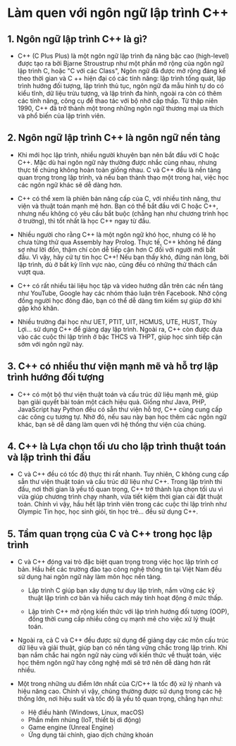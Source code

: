 # **Làm quen với ngôn ngữ lập trình C++**

## **1. Ngôn ngữ lập trình C++ là gì?**
- C++ (C Plus Plus) là một ngôn ngữ lập trình đa năng bậc cao (high-level) được tạo ra bởi Bjarne Stroustrup như một phần mở rộng của ngôn ngữ lập trình C, hoặc "C với các Class", Ngôn ngữ đã được mở rộng đáng kể theo thời gian và C ++ hiện đại có các tính năng: lập trình tổng quát, lập trình hướng đối tượng, lập trình thủ tục, ngôn ngữ đa mẫu hình tự do có kiểu tĩnh, dữ liệu trừu tượng, và lập trình đa hình, ngoài ra còn có thêm các tính năng, công cụ để thao tác với bộ nhớ cấp thấp. Từ thập niên 1990, C++ đã trở thành một trong những ngôn ngữ thương mại ưa thích và phổ biến của lập trình viên.

## **2. Ngôn ngữ lập trình C++ là ngôn ngữ nền tảng**
- Khi mới học lập trình, nhiều người khuyên bạn nên bắt đầu với C hoặc C++. Mặc dù hai ngôn ngữ này thường được nhắc cùng nhau, nhưng thực tế chúng không hoàn toàn giống nhau. C và C++ đều là nền tảng quan trọng trong lập trình, và nếu bạn thành thạo một trong hai, việc học các ngôn ngữ khác sẽ dễ dàng hơn.
  
- C++ có thể xem là phiên bản nâng cấp của C, với nhiều tính năng, thư viện và thuật toán mạnh mẽ hơn. Bạn có thể bắt đầu với C hoặc C++, nhưng nếu không có yêu cầu bắt buộc (chẳng hạn như chương trình học ở trường), thì tốt nhất là học C++ ngay từ đầu.
  
- Nhiều người cho rằng C++ là một ngôn ngữ khó học, nhưng có lẽ họ chưa từng thử qua Assembly hay Prolog. Thực tế, C++ không hề đáng sợ như lời đồn, thậm chí còn dễ tiếp cận hơn C đối với người mới bắt đầu. Vì vậy, hãy cứ tự tin học C++! Nếu bạn thấy khó, đừng nản lòng, bởi lập trình, dù ở bất kỳ lĩnh vực nào, cũng đều có những thử thách cần vượt qua.
  
- C++ có rất nhiều tài liệu học tập và video hướng dẫn trên các nền tảng như YouTube, Google hay các nhóm thảo luận trên Facebook. Nhờ cộng đồng người học đông đảo, bạn có thể dễ dàng tìm kiếm sự giúp đỡ khi gặp khó khăn.
  
- Nhiều trường đại học như UET, PTIT, UIT, HCMUS, UTE, HUST, Thủy Lợi... sử dụng C++ để giảng dạy lập trình. Ngoài ra, C++ còn được đưa vào các cuộc thi lập trình ở bậc THCS và THPT, giúp học sinh tiếp cận sớm với ngôn ngữ này.

## **3. C++ có nhiều thư viện mạnh mẽ và hỗ trợ lập trình hướng đối tượng**

- C++ có một bộ thư viện thuật toán và cấu trúc dữ liệu mạnh mẽ, giúp bạn giải quyết bài toán một cách hiệu quả. Giống như Java, PHP, JavaScript hay Python đều có sẵn thư viện hỗ trợ, C++ cũng cung cấp các công cụ tương tự. Nhờ đó, nếu sau này bạn học thêm các ngôn ngữ khác, bạn sẽ dễ dàng làm quen với hệ thống thư viện của chúng.

## **4. C++ là Lựa chọn tối ưu cho lập trình thuật toán và lập trình thi đấu**

- C và C++ đều có tốc độ thực thi rất nhanh. Tuy nhiên, C không cung cấp sẵn thư viện thuật toán và cấu trúc dữ liệu như C++. Trong lập trình thi đấu, nơi thời gian là yếu tố quan trọng, C++ trở thành lựa chọn tối ưu vì vừa giúp chương trình chạy nhanh, vừa tiết kiệm thời gian cài đặt thuật toán. Chính vì vậy, hầu hết lập trình viên trong các cuộc thi lập trình như Olympic Tin học, học sinh giỏi, tin học trẻ... đều sử dụng C++.

## **5. Tầm quan trọng của C và C++ trong học lập trình**

- C và C++ đóng vai trò đặc biệt quan trọng trong việc học lập trình cơ bản. Hầu hết các trường đào tạo công nghệ thông tin tại Việt Nam đều sử dụng hai ngôn ngữ này làm môn học nền tảng.
  
  - Lập trình C giúp bạn xây dựng tư duy lập trình, nắm vững các kỹ thuật lập trình cơ bản và hiểu cách máy tính hoạt động ở mức thấp.
    
  - Lập trình C++ mở rộng kiến thức với lập trình hướng đối tượng (OOP), đồng thời cung cấp nhiều công cụ mạnh mẽ cho việc xử lý thuật toán.
    
- Ngoài ra, cả C và C++ đều được sử dụng để giảng dạy các môn cấu trúc dữ liệu và giải thuật, giúp bạn có nền tảng vững chắc trong lập trình. Khi bạn nắm chắc hai ngôn ngữ này cùng với kiến thức về thuật toán, việc học thêm ngôn ngữ hay công nghệ mới sẽ trở nên dễ dàng hơn rất nhiều.
  
- Một trong những ưu điểm lớn nhất của C/C++ là tốc độ xử lý nhanh và hiệu năng cao. Chính vì vậy, chúng thường được sử dụng trong các hệ thống lớn, nơi hiệu suất và tốc độ là yếu tố quan trọng, chẳng hạn như:
  
  - Hệ điều hành (Windows, Linux, macOS)
  - Phần mềm nhúng (IoT, thiết bị di động)
  - Game engine (Unreal Engine)
  - Ứng dụng tài chính, giao dịch chứng khoán
